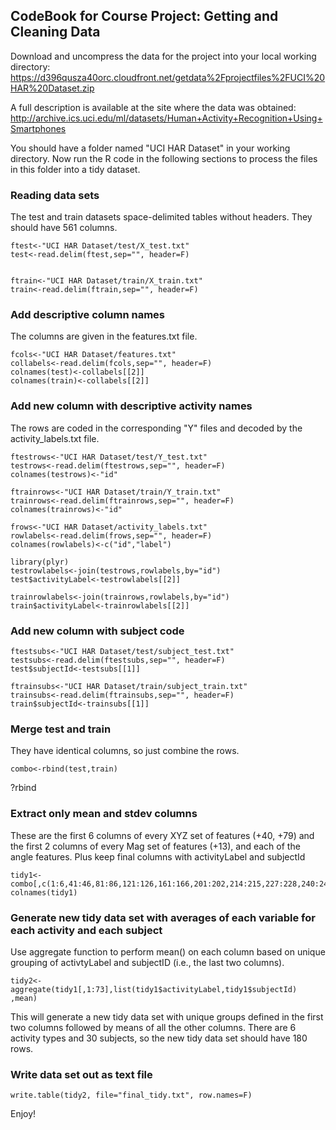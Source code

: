 ## CodeBook for Course Project: Getting and Cleaning Data


Download and uncompress the data for the project into your local working directory:
https://d396qusza40orc.cloudfront.net/getdata%2Fprojectfiles%2FUCI%20HAR%20Dataset.zip 

A full description is available at the site where the data was obtained:
http://archive.ics.uci.edu/ml/datasets/Human+Activity+Recognition+Using+Smartphones

You should have a folder named "UCI HAR Dataset" in your working directory. Now run the R code in the following sections to process the files in this folder into a tidy dataset.

### Reading data sets
The test and train datasets space-delimited tables without headers. They should have 561 columns.
```{r}
ftest<-"UCI HAR Dataset/test/X_test.txt"
test<-read.delim(ftest,sep="", header=F)


ftrain<-"UCI HAR Dataset/train/X_train.txt"
train<-read.delim(ftrain,sep="", header=F)
```

### Add descriptive column names
The columns are given in the features.txt file.

```{r}
fcols<-"UCI HAR Dataset/features.txt"
collabels<-read.delim(fcols,sep="", header=F)
colnames(test)<-collabels[[2]]
colnames(train)<-collabels[[2]]
```

### Add new column with descriptive activity names
The rows are coded in the corresponding "Y" files and decoded by the activity_labels.txt file.

```{r}
ftestrows<-"UCI HAR Dataset/test/Y_test.txt"
testrows<-read.delim(ftestrows,sep="", header=F)
colnames(testrows)<-"id"

ftrainrows<-"UCI HAR Dataset/train/Y_train.txt"
trainrows<-read.delim(ftrainrows,sep="", header=F)
colnames(trainrows)<-"id"

frows<-"UCI HAR Dataset/activity_labels.txt"
rowlabels<-read.delim(frows,sep="", header=F)
colnames(rowlabels)<-c("id","label")

library(plyr)
testrowlabels<-join(testrows,rowlabels,by="id")
test$activityLabel<-testrowlabels[[2]]

trainrowlabels<-join(trainrows,rowlabels,by="id")
train$activityLabel<-trainrowlabels[[2]]
```

### Add new column with subject code

```{r}
ftestsubs<-"UCI HAR Dataset/test/subject_test.txt"
testsubs<-read.delim(ftestsubs,sep="", header=F)
test$subjectId<-testsubs[[1]]

ftrainsubs<-"UCI HAR Dataset/train/subject_train.txt"
trainsubs<-read.delim(ftrainsubs,sep="", header=F)
train$subjectId<-trainsubs[[1]]

```

### Merge test and train
They have identical columns, so just combine the rows.
```{r}
combo<-rbind(test,train)
```
?rbind
### Extract only mean and stdev columns
These are the first 6 columns of every XYZ set of features (+40, +79) and the first 2 columns of every Mag set of features (+13), and each of the angle features. Plus keep final columns with activityLabel and subjectId
```{r}
tidy1<-combo[,c(1:6,41:46,81:86,121:126,161:166,201:202,214:215,227:228,240:241,253:254,266:271,345:350,424:429,503:504,516:517,529:530,542:543,555:563)]
colnames(tidy1)
```

### Generate new tidy data set with averages of each variable for each activity and each subject
Use aggregate function to perform mean() on each column based on unique grouping of activtyLabel and subjectID (i.e., the last two columns). 
```{r}
tidy2<-aggregate(tidy1[,1:73],list(tidy1$activityLabel,tidy1$subjectId) ,mean)
```
This will generate a new tidy data set with unique groups defined in the first two columns followed by means of all the other columns. There are 6 activity types and 30 subjects, so the new tidy data set should have 180 rows.

### Write data set out as text file
```{r}
write.table(tidy2, file="final_tidy.txt", row.names=F)
```


Enjoy!
